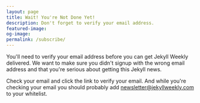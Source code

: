 ```yaml
---
layout: page
title: Wait! You're Not Done Yet!
description: Don't forget to verify your email address.
featured-image:
og-image:
permalink: /subscribe/
---
```

You'll need to verify your email address before you can get Jekyll Weekly delivered. We want to make sure you didn't signup with the wrong email address and that you're serious about getting this Jekyll news.

Check your email and click the link to verify your email. And while you're checking your email you should probably add newsletter@jekyllweekly.com to your whitelist.
